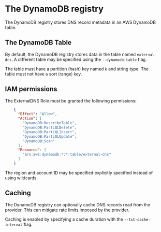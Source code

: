 # The DynamoDB registry

The DynamoDB registry stores DNS record metadata in an AWS DynamoDB table.

## The DynamoDB Table

By default, the DynamoDB registry stores data in the table named `external-dns`.
A different table may be specified using the `--dynamodb-table` flag.

The table must have a partition (hash) key named `k` and string type.
The table must not have a sort (range) key.

## IAM permissions

The ExternalDNS Role must be granted the following permissions:

```json
    {
      "Effect": "Allow",
      "Action": [
        "DynamoDB:DescribeTable",
        "DynamoDB:PartiQLDelete",
        "DynamoDB:PartiQLInsert",
        "DynamoDB:PartiQLUpdate",
        "DynamoDB:Scan"
      ],
      "Resource": [
        "arn:aws:dynamodb:*:*:table/external-dns"
      ]
    }
```

The region and account ID may be specified explicitly specified instead of using wildcards. 

## Caching

The DynamoDB registry can optionally cache DNS records read from the provider. This can mitigate
rate limits imposed by the provider.

Caching is enabled by specifying a cache duration with the `--txt-cache-interval` flag.
